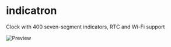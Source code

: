 # indicatron
Clock with 400 seven-segment indicators, RTC and Wi-Fi support






![Preview](stuff/dvd.GIF)
